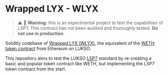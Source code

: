 # Wrapped LYX - WLYX

> ⚠️ 🚧 **Warning**: this is an experimental project to test the capabilities of LSP7. This contract has not been audited and thoroughly tested. **Do not use in production**.

Solidity codebase of [Wrapped LYX (WLYX)](https://github.com/CJ42/WLYX/blob/master/src/WLYX.sol), the equivalent of the [WETH token contract](https://etherscan.io/token/0xc02aaa39b223fe8d0a0e5c4f27ead9083c756cc2#code) from Ethereum on LUKSO.

This repository aims to test the LUKSO [LSP7](https://github.com/lukso-network/LIPs/blob/main/LSPs/LSP-7-DigitalAsset.md) standard by re-creating a basic and popular token contract like WETH, but implementing the LSP7 token contract from the start.
